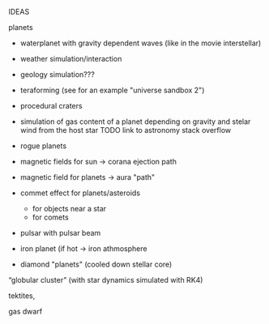 IDEAS



planets
* waterplanet with gravity dependent waves (like in the movie interstellar)

* weather simulation/interaction

* geology simulation???

* teraforming (see for an example "universe sandbox 2")

* procedural craters

* simulation of gas content of a planet depending on gravity and stelar wind from the host star
	TODO link to astronomy stack overflow

* rogue planets

* magnetic fields for sun -> corana ejection path
* magnetic field for planets -> aura "path"

* commet effect for planets/asteroids
   * for objects near a star
   * for comets

* pulsar with pulsar beam

* iron planet (if hot -> iron athmosphere

* diamond "planets" (cooled down stellar core)



“globular cluster” (with star dynamics simulated with RK4)

tektites,


gas dwarf


